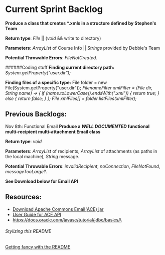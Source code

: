 # Current Sprint Backlog
**Produce a class that creates \*.xmls in a structure defined by Stephen's Team**

**Return type**: _File_ || (_void_ && write to directory)

**Parameters**: _ArrayList_ of Course Info || _Strings_ provided by Debbie's Team

**Potential Throwable Errors**: _FileNotCreated_.

######Coding stuff
**Finding current directory path:**
_System.getProperty("user.dir");_

**Finding files of a specific type:**
File folder = new File(System.getProperty("user.dir"));
_FilenameFilter xmlFilter = (File dir, String name) ->
	{
		if (name.toLowerCase().endsWith(".xml"))
		{
			return true;
		}
		else
		{
			return false;
		}
	};
	File xmlFiles[] = folder.listFiles(xmlFilter);_

## Previous Backlogs:
Nov 8th: Functional Email
**Produce a _WELL DOCUMENTED_ functional multi-recipient multi-attachment Email class**

**Return type**: _void_

**Parameters**: _ArrayList_ of recipients, _ArrayList_ of attachments (as paths in the local machine), _String_ message.

**Potential Throwable Errors**: _invalidRecipient_, _noConnection_, _FileNotFound_, _messageTooLarge?_.

**See Download below for Email API**

## Resources:
* [Download Apache Commons Email(ACE) jar](http://commons.apache.org/proper/commons-email/download_email.cgi)
* [User Guide for ACE API](http://commons.apache.org/proper/commons-email/userguide.html)
* ~~https://docs.oracle.com/javase/tutorial/jdbc/basics/\~~


###### Stylizing this README
[Getting fancy with the README](https://help.github.com/articles/basic-writing-and-formatting-syntax/)
